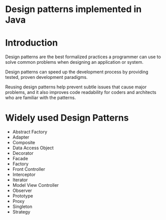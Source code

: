 # Design patterns implemented in Java
# Introduction

Design patterns are the best formalized practices a programmer can use to
solve common problems when designing an application or system.

Design patterns can speed up the development process by providing tested, proven
development paradigms.

Reusing design patterns help prevent subtle issues that cause major
problems, and it also improves code readability for coders and architects who
are familiar with the patterns.

# Widely used Design Patterns
* Abstract Factory
* Adapter
* Composite
* Data Access Object
* Decorator
* Facade
* Factory
* Front Controller
* Interceptor
* Iterator
* Model View Controller
* Observer
* Prototype
* Proxy
* Singleton
* Strategy